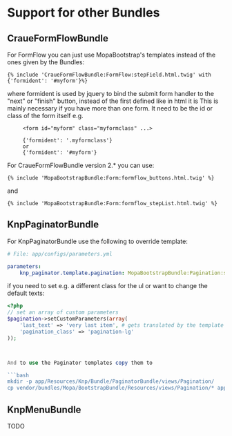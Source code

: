 Support for other Bundles
=========================


CraueFormFlowBundle
-------------------

For FormFlow you can just use MopaBootstrap's templates instead of the ones given by the Bundles:

``` jinja
{% include 'CraueFormFlowBundle:FormFlow:stepField.html.twig' with {'formident': '#myform'}%}
```

where formident is used by jquery to bind the submit form handler to the "next" or "finish" button, instead of the first defined like in html it is
This is mainly necessary if you have more than one form.
It need to be the id or class of the form itself
e.g.

         <form id="myform" class="myformclass" ...>

         {'formident': '.myformclass'}
         or
         {'formident': '#myform'}


For CraueFormFlowBundle version 2.* you can use:

``` jinja
{% include 'MopaBootstrapBundle:Form:formflow_buttons.html.twig' %}
```
and

``` jinja
{% include 'MopaBootstrapBundle:Form:formflow_stepList.html.twig' %}
```
KnpPaginatorBundle
------------------

For KnpPaginatorBundle use the following to override template:

```yaml
# File: app/configs/parameters.yml

parameters:
    knp_paginator.template.pagination: MopaBootstrapBundle:Pagination:sliding.html.twig
```

if you need to set e.g. a different class for the ul or want to change the default texts:

``` php
<?php
// set an array of custom parameters
$pagination->setCustomParameters(array(
    'last_text' => 'very last item', # gets translated by the template
    'pagination_class' => 'pagination-lg'
));



And to use the Paginator templates copy them to

```bash
mkdir -p app/Resources/Knp/Bundle/PaginatorBundle/views/Pagination/
cp vendor/bundles/Mopa/BootstrapBundle/Resources/views/Pagination/* app/Resources/Knp/Bundle/PaginatorBundle/views/Pagination/
```


KnpMenuBundle
-------------

TODO
